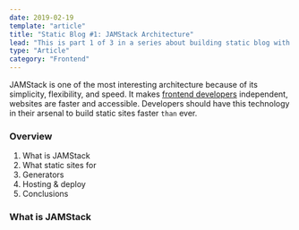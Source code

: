 ```yaml
---
date: 2019-02-19
template: "article"
title: "Static Blog #1: JAMStack Architecture"
lead: "This is part 1 of 3 in a series about building static blog with JAMStack on serverless architecture."
type: "Article"
category: "Frontend"
---
```


JAMStack is one of the most interesting architecture because of its simplicity, flexibility, and speed. It makes <a href="#">frontend developers</a> independent, websites are faster and accessible. Developers should have this technology in their arsenal to build static sites faster `than` ever.

### Overview

1. What is JAMStack
2. What static sites for
3. Generators
4. Hosting & deploy
5. Conclusions

### What is JAMStack
